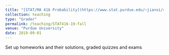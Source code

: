 ```yaml
---
title: "[STAT/MA 416 Probability](https://www.stat.purdue.edu/~jianxi/stat41600/index.html)"
collection: teaching
type: "Grader"
permalink: /teaching/STAT416-19-fall
venue: "Purdue University"
date: 2019-09-01
---
```


Set up homeworks and their solutions, graded quizzes and exams
